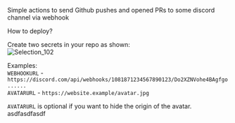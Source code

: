 Simple actions to send Github pushes and opened PRs to some discord channel via webhook

How to deploy?

Create two secrets in your repo as shown:  
![Selection_102](https://github.com/user-attachments/assets/9848aad0-0a42-4588-a14b-35b244368c90)

Examples:  
`WEBHOOKURL` - `https://discord.com/api/webhooks/1081871234567890123/Do2XZNVohe4BAgfgo......`  
`AVATARURL` - `https://website.example/avatar.jpg`  

`AVATARURL` is optional if you want to hide the origin of the avatar.
asdfasdfasdf

